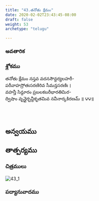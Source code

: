 ```yaml
---
title: "43.తనోతు క్షేమం"
date: 2020-02-02T23:43:45-08:00
draft: false
weight: 53
archetype: "telugu"

---
```


### అవతారిక


### శ్లోకము

తనోతు క్షేమం నస్తవ వదనసౌన్దర్యలహరీ-
<br/>పరీవాహస్రోతఃసరణిరివ సీమన్తసరణిః ।
<br/>వహన్తీ సిన్దూరం ప్రబలకబరీభారతిమిర-
<br/>ద్విషాం వృన్దైర్బన్దీకృతమివ నవీనార్కకిరణమ్ ॥ ౪౪॥
<br/>

<br/><br/>

## అన్వయము 


## తాత్పర్యము 

### చిత్రములు 

![43_1](/images/sl/manual/SL_V43.jpg)

### పద్యానువాదము
